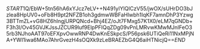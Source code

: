 $START$1Q/EbW+5tn56hA6xYJcz7eLV++N491ylYlQlCzV55/jwOX/sUHrDO3bJzlea8HpUV0+oFb8H9pt2NFZB1oh3gdmwWBFaHlwbh1IqKF7amnDhP3Yzwg3BTTmZL+vG8HZ6hIngjURPQNcd+Bhj4EZ/oJt7FMxg57K1X0/eLM7qGNDb+F3h3l/Ov45GVJKJssJZCUR9luf9ElpPFIQqZDg09vPnLMRvwKMwMJnIFeO35rb3NJhoAAT97oEFXpvOwwRNP4DwKnESkpcS/P56psk6UTiQeRi11NxMPjNA+YWI1iwa6MAo7AhrGvezH4sOQXk9zLeBRAEZbG4Q6aiHTNicjQ==$END$